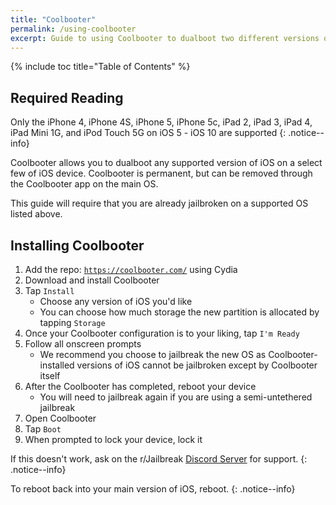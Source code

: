 ```yaml
---
title: "Coolbooter"
permalink: /using-coolbooter
excerpt: Guide to using Coolbooter to dualboot two different versions of iOS on your 32 bit device
---
```


{% include toc title="Table of Contents" %}

## Required Reading

Only the iPhone 4, iPhone 4S, iPhone 5, iPhone 5c, iPad 2, iPad 3, iPad 4, iPad Mini 1G, and iPod Touch 5G on iOS 5 - iOS 10 are supported
{: .notice--info}

Coolbooter allows you to dualboot any supported version of iOS on a select few of iOS device. Coolbooter is permanent, but can be removed through the Coolbooter app on the main OS.

This guide will require that you are already jailbroken on a supported OS listed above.

## Installing Coolbooter

1. Add the repo: <code><a href="https://coolbooter.com/" target="_blank">https://coolbooter.com/</a></code> using Cydia
1. Download and install Coolbooter
1. Tap `Install`
    - Choose any version of iOS you'd like
    - You can choose how much storage the new partition is allocated by tapping `Storage`
1. Once your Coolbooter configuration is to your liking, tap `I'm Ready`
1. Follow all onscreen prompts
    - We recommend you choose to jailbreak the new OS as Coolbooter-installed versions of iOS cannot be jailbroken except by Coolbooter itself
1. After the Coolbooter has completed, reboot your device
    - You will need to jailbreak again if you are using a semi-untethered jailbreak
1. Open Coolbooter
1. Tap `Boot`
1. When prompted to lock your device, lock it

If this doesn't work, ask on the r/Jailbreak [Discord Server](https://discord.gg/jb) for support.
{: .notice--info}

To reboot back into your main version of iOS, reboot.
{: .notice--info}

